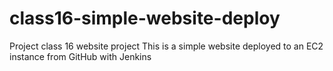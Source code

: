 # class16-simple-website-deploy
Project class 16 website project
This is a simple website deployed to an EC2 instance from GitHub with Jenkins
